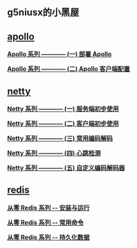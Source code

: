 ## g5niusx的小黑屋

## [apollo](https://www.g5niusx.com/tags.html#apollo)

**[Apollo 系列 ———— (一) 部署 Apollo](https://www.g5niusx.com/2019/03/apollo-2.html)**

**[Apollo 系列 ———— (二) Apollo 客户端配置](https://www.g5niusx.com/2019/03/apollo-2.html)**

## [netty](https://www.g5niusx.com/tags.html#netty)

**[Netty 系列 ———— (一) 服务端初步使用](https://www.g5niusx.com/2018/11/netty-1.html)**

**[Netty 系列 ———— (二) 客户端初步使用](https://www.g5niusx.com/2018/11/netty-2.html)**

**[Netty 系列 ———— (三) 常用编码解码](https://www.g5niusx.com/2018/11/netty-3.html)**

**[Netty 系列 ———— (四) 心跳检测](https://www.g5niusx.com/2019/01/netty-4.html)**

**[Netty 系列 ———— (五) 自定义编码解码器](https://www.g5niusx.com/2019/01/netty-5.html)**

## [redis](https://www.g5niusx.com/tags.html#redis)

**[从零 Redis 系列 -- 安装与运行](https://www.g5niusx.com/2019/04/redis-1.html)**

**[从零 Redis 系列 -- 常用命令](https://www.g5niusx.com/2019/04/redis-2.html)**

**[从零 Redis 系列 -- 持久化数据](https://www.g5niusx.com/2019/04/redis-3.html)**